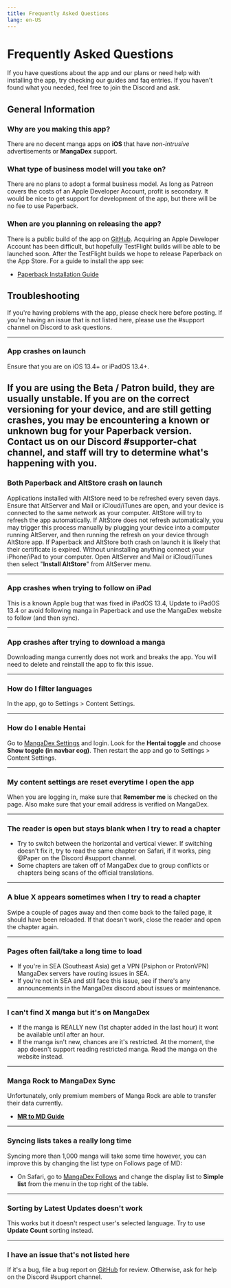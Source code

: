 ```yaml
---
title: Frequently Asked Questions
lang: en-US
---
```


# Frequently Asked Questions
If you have questions about the app and our plans or need help with installing the app, try checking our guides and faq entries. If you haven't found what you needed, feel free to join the Discord and ask.

## General Information

### Why are you making this app?
There are no decent manga apps on **iOS** that have _non-intrusive_ advertisements or **MangaDex** support.

### What type of business model will you take on?
There are no plans to adopt a formal business model. As long as Patreon covers the costs of an Apple Developer Account, profit is secondary. It would be nice to get support for development of the app, but there will be no fee to use Paperback.

### When are you planning on releasing the app?
There is a public build of the app on [GitHub](https://github.com/Paperback-iOS/app/releases). Acquiring an Apple Developer Account has been difficult, but hopefully TestFlight builds will be able to be launched soon. After the TestFlight builds we hope to release Paperback on the App Store. For a guide to install the app see:

 * [Paperback Installation Guide](/help/guides/getting-started)

## Troubleshooting
If you're having problems with the app, please check here before posting. If you're having an issue that is not listed here, please use the #support channel on Discord to ask questions.

---

### App crashes on launch
Ensure that you are on iOS 13.4+ or iPadOS 13.4+.

If you are using the **Beta / Patron build**, they are usually unstable. If you are on the correct versioning for your device, and are still getting crashes, you may be encountering a known or unknown bug for your Paperback version. Contact us on our Discord #supporter-chat channel, and staff will try to determine what's happening with you.
---

### Both Paperback and AltStore crash on launch
Applications installed with AltStore need to be refreshed every seven days. Ensure that AltServer and Mail or iCloud/iTunes are open, and your device is connected to the same network as your computer. AltStore will try to refresh the app automatically. If AltStore does not refresh automatically, you may trigger this process manually by plugging your device into a computer running AltServer, and then running the refresh on your device through AltStore app.
If Paperback and AltStore both crash on launch it is likely that their certificate is expired.
Without uninstalling anything connect your iPhone/iPad to your computer. Open AltServer and Mail or iCloud/iTunes then select "**Install AltStore**" from AltServer menu.

---

### App crashes when trying to follow on iPad
This is a known Apple bug that was fixed in iPadOS 13.4, Update to iPadOS 13.4 or avoid following manga in Paperback and use the MangaDex website to follow (and then sync).

---

### App crashes after trying to download a manga
Downloading manga currently does not work and breaks the app. You will need to delete and reinstall the app to fix this issue.

---

### How do I filter languages
In the app, go to Settings > Content Settings.

---

### How do I enable Hentai
Go to [MangaDex Settings](https://mangadex.org/settings) and login. Look for the **Hentai toggle** and choose **Show toggle (in navbar cog)**.
Then restart the app and go to Settings > Content Settings.

---

### My content settings are reset everytime I open the app
When you are logging in, make sure that **Remember me** is checked on the page.
Also make sure that your email address is verified on MangaDex.

---

### The reader is open but stays blank when I try to read a chapter
 * Try to switch between the horizontal and vertical viewer. If switching doesn't fix it, try to read the same chapter on Safari, if it works, ping @Paper on the Discord #support channel.
 * Some chapters are taken off of MangaDex due to group conflicts or chapters being scans of the official translations.

---

### A blue X appears sometimes when I try to read a chapter
Swipe a couple of pages away and then come back to the failed page, it should have been reloaded. If that doesn't work, close the reader and open the chapter again.

---

### Pages often fail/take a long time to load
 * If you're in SEA (Southeast Asia) get a VPN (Psiphon or ProtonVPN) MangaDex servers have routing issues in SEA.
 * If you're not in SEA and still face this issue, see if there's any announcements in the MangaDex discord about issues or maintenance.

---

### I can't find X manga but it's on MangaDex
 * If the manga is REALLY new (1st chapter added in the last hour) it wont be available until after an hour.
 * If the manga isn't new, chances are it's restricted. At the moment, the app doesn't support reading restricted manga. Read the manga on the website instead.

---

### Manga Rock to MangaDex Sync
Unfortunately, only premium members of Manga Rock are able to transfer their data currently.

 * [**MR to MD Guide**](https://www.reddit.com/r/mangarockapp/comments/f89aie/tool_exporting_mr_favorites/)

---

### Syncing lists takes a really long time
Syncing more than 1,000 manga will take some time however, you can improve this by changing the list type on Follows page of MD:

 * On Safari, go to [MangaDex Follows](https://mangadex.org/follows/manga/) and change the display list to **Simple list** from the menu in the top right of the table.

---

### Sorting by Latest Updates doesn't work
This works but it doesn't respect user's selected language. Try to use **Update Count** sorting instead.

---

### I have an issue that's not listed here
If it's a bug, file a bug report on [GitHub](https://github.com/Paperback-iOS/app/issues) for review. Otherwise, ask for help on the Discord #support channel.

